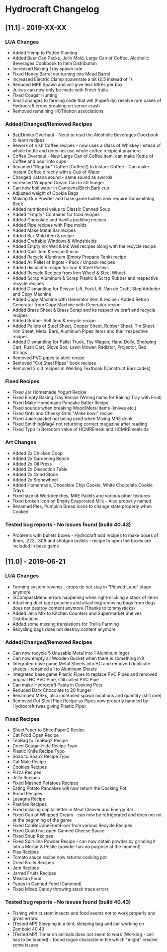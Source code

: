 # Hydrocraft Changelog

## [11.1] - 2019-XX-XX
### LUA Changes
- Added Hemp to Potted Planting
- Added Beer Can Packs, Jello Mold, Large Can of Coffee, Alcoholic Beverages Cookbook to Item Distribution
- Increased Baking Tray spawn rate
- Fixed Honey Barrel not turning into Mead Barrel
- Increased Electric Clamp spawnrate a bit (2.5 instead of 1)
- Reduced MRE Spawn and will give less MREs per box
- Juices can now only be made with Fresh fruits
- Fixed Cougar Hunting
- Small changes to farming code that will (hopefully) resolve rare cases of Hydrocraft crops breaking on server crash
- Removed remaining HCTireiron associations

### Added/Changed/Removed Recipes
- Bar/Drinks Overhaul - Need to read the Alcoholic Beverages Cookbook to learn recipes
- Rework of Irish Coffee recipes - now uses a Glass of Whiskey instead of whole bottle and does not use whole coffee recipient anymore
- Coffee Overhaul - New Large Can of Coffee item, can make Kettle of Coffee and pour into cups
- Renamed "Regular" Coffee (Coffee2) to Instant Coffee - Can make Instant Coffee directly with a Cup of Water
- Changed Katana sound - same sound as swords
- Increased Whipped Cream Can to 50 hunger
- Can now boil water in Canteens/Birch Bark cup
- Adjusted weight of Cookie Bags
- Making Gun Powder and base game bullets now require Gunsmithing Book
- Added nutritional value to Classic Canned Soup
- Added "Empty" Container for food recipes
- Added Chocolate and Vanilla pudding recipes
- Added Pipe recipes with Pipe molds
- Added Make Metal Bar recipes
- Added Bar Mold item & recipe
- Added Craftable Windows & Windshields
- Added Empty Ink Well & Ink Well recipes along with the recycle recipe
- Added Quill item & recipe & icon
- Added Recycle Aluminum (Empty Propane Tank) recipe
- Added All Pallet of Ingots - Pack / Unpack recipes
- Added dismantle recipe for Iron & Steel Pulleys
- Added Recycle Recipes from Iron Wheel & Steel Wheel
- Added Scrap Aluminum & Scrap Plastic & Scrap Rubber and respective recycle recipes
- Added Dismantling for Scissor Lift, Fork Lift, Van de Graff, SteplAddeder and Copy Machine
- Added Copy Machine with Generator item & recipe / Added Return Generator from Copy Machine with Generator recipe
- Added Brass Sheet & Brass Scrap and its respective craft and recycle recipes
- Added Rubber Belt item & recycle recipe
- Added Pallets of Steel Sheet, Copper Sheet, Rubber Sheet, Tin Sheet, Iron Sheet, Metal Bars, Aluminum Pipes items and their respective recipes
- Added Dismantling for Pallet Truck, Toy Wagon, Hand Dolly, Shopping Cart, Push Cart, Glove Box, Lawn Mower, Radiator, Projector, Bed Strings
- Removed PVC pipes to steel recipe
- Removed "Cut Steel Pipes" book recipes
- Removed 2 old recipes in Welding Textbook (Construct Barricades)

### Fixed Recipes
- Fixed Jar Homemade Yogurt Recipe
- Fixed Empty Baking Tray Recipe (Wrong name for Baking Tray with Fruit)
- Fixed Make Homemade Pancake Batter Recipe
- Fixed sounds when breaking Wood/Metal items (knives etc.)
- Fixed Grits and Cheesy Grits "Make bowl" recipe
- Fixed Juice packet not being used when Mixing MRE drink
- Fixed SmithingMag4 not returning correct magazine after reading
- Fixed Typo in Boredom value of HCMREmeal and HCMREmealside

### Art Changes
- Added 2x Chicken Coop
- Added 2x Gardening Bench
- Added 2x Oil Press
- Added 2x Dissection Table 
- Added 2x Grind Stone
- Added 2x Stonewheel
- Added Homemade, Chocolate Chip Cookie, White Chocolate Cookie Trays
- Fixed size of Workbenches, MRE Pallets and various other textures
- Fixed broken icon on Empty Evaporated Milk - Also properly named
- Renamed Pies, Pumpkin Bread icons to change state properly when Cooked

### Tested bug reports - No issues found (build 40.43)
- Problems with bullets boxes - Hydrocraft add recipes to make boxes of 9mm, .223, .308 and shotgun bullets - recipe to open the boxes are included in base game

## [11.0] - 2019-06-21
### LUA Changes
- Farming system revamp - crops do not stay in "Plowed Land" stage anymore
- ISCompassMenu errors happening when right-clicking a stack of items
- Attaching duct tape pouches and attaching/removing bags from dogs does not destroy content anymore (Thanks to tommysticks)
- Added Jello Mix to Kitchen Counters and Supermarket Shelves Distributions
- Added some missing translations for Trellis Farming
- Recycling bags does not destroy content anymore

### Added/Changed/Removed Recipes
- Can now recycle 5 Unusable Metal into 1 Aluminum Ingot
- Can now empty all Wooden Bucket when there is something in it
- Integrated base game Metal Sheets into HC and removed duplicate sheets - renamed all to Aluminum Sheets
- Integrated base game Plastic Pipes to replace PVC Pipes and removed original HC PVC Pipe, still called PVC Pipe
- Can make Hydrocraft Pasta in Cooking Pots
- Reduced Dark Chocolate to 20 hunger
- Revamped MREs, also increased spawn locations and quantity (still rare)
- Removed Cut Steel Pipe Recipe as Pipes now properly handled by Hydrocraft (was giving Plastic Pipe)

### Fixed Recipes
- SheetPaper to SheetPaper2 Recipe
- Cat Food Open Recipe
- TeaBag to TeaBag2 Recipe
- Dried Cougar Hide Recipe Typo
- Plastic Knife Recipe Typo
- Soap to Soap2 Recipe Typo
- Cat Male Recipe
- Cookies Recipes
- Pizza Recipes
- Jello Recipes
- Fixed Mashed Potatoes Recipes
- Eating Potato Pancakes will now return the Cooking Pot
- Bread Recipes
- Lasagna Recipe
- Pastries Recipes
- Fixed missing capital letter in Meat Cleaver and Energy Bar
- Fixed Can of Whipped Cream - can now be refrigerated and does not rot at the beginning of the game
- Fixed CanBeDoneFromFloor from various Recycle Recipes
- Fixed Could not open Canned Cheese Sauce
- Fixed Soup Recipes
- Fixed Spirulina Powder Recipe - can now obtain powder by grinding it into a Mortar & Pestle (powder has no purpose at the moment)
- Pies Recipes
- Tomato sauce recipe now returns cooking pot
- Dried Fruits Recipes
- Jam Recipes
- Jarred Fruits Recipes
- Mexican Food
- Typos in Canned Food (Cannned)
- Fixed Mixed Candy throwing stack trace errors

### Tested bug reports - No issues found (build 40.43)
- Fishing with custom insects and food seems not to work properly and gives errors.
- (Tested MP) Sleeping in a tent, sleeping bag and car working on Zomboid 40.43
- (Tested MP) Timer on animals does not seem to work (Working - cell has to be loaded) - found rogue character in file which "might" resolve some issues
